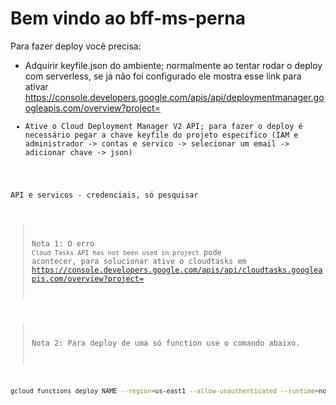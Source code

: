 # Bem vindo ao bff-ms-perna

Para fazer deploy você precisa:

- Adquirir keyfile.json do ambiente;
    normalmente ao tentar rodar o deploy com serverless, se já não foi configurado ele mostra esse link para ativar
    https://console.developers.google.com/apis/api/deploymentmanager.googleapis.com/overview?project=<CODE>
- Ative o Cloud Deployment Manager V2 API;
    para fazer o deploy é necessário pegar a chave keyfile do projeto especifico
    (IAM e administrador -> contas e servico -> selecionar um email -> adicionar chave -> json)

API e servicos - credenciais, só pesquisar 

> Nota 1: O erro `Cloud Tasks API has not been used in project` pode acontecer, para solucionar ative o cloudtasks em https://console.developers.google.com/apis/api/cloudtasks.googleapis.com/overview?project=<projectid>

> Nota 2: Para deploy de uma só function use o comando abaixo.

```sh
gcloud functions deploy NAME --region=us-east1 --allow-unauthenticated --runtime=nodejs10 --verbosity=info --trigger-http
```